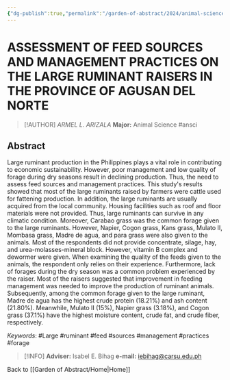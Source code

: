 ```yaml
---
{"dg-publish":true,"permalink":"/garden-of-abstract/2024/animal-science-arizala/","created":"2024-05-23T15:30:47.698+08:00"}
---
```


# ASSESSMENT OF FEED SOURCES AND MANAGEMENT PRACTICES ON THE LARGE RUMINANT RAISERS IN THE PROVINCE OF AGUSAN DEL NORTE
> [!AUTHOR] *ARMEL L. ARIZALA*
> **Major:** Animal Science #ansci
## Abstract
Large ruminant production in the Philippines plays a vital role in contributing to economic sustainability. However, poor management and low quality of forage during dry seasons result in declining production. Thus, the need to assess feed sources and management practices. This study's results showed that most of the large ruminants raised by farmers were cattle used for fattening production. In addition, the large ruminants are usually acquired from the local community. Housing facilities such as roof and floor materials were not provided. Thus, large ruminants can survive in any climatic condition. Moreover, Carabao grass was the common forage given to the large ruminants. However, Napier, Cogon grass, Kans grass, Mulato II, Mombasa grass, Madre de agua, and para grass were also given to the animals. Most of the respondents did not provide concentrate, silage, hay, and urea-molasses-mineral block. However, vitamin B complex and dewormer were given. When examining the quality of the feeds given to the animals, the respondent only relies on their experience. Furthermore, lack of forages during the dry season was a common problem experienced by the raiser. Most of the raisers suggested that improvement in feeding management was needed to improve the production of ruminant animals. Subsequently, among the common forage given to the large ruminant, Madre de agua has the highest crude protein (18.21%) and ash content (21.80%). Meanwhile, Mulato II (15%), Napier grass (3.18%), and Cogon grass (37.1%) have the highest moisture content, crude fat, and crude fiber, respectively.</p>

*Keywords*: #Large #ruminant #feed #sources #management #practices #forage

> [!INFO] **Adviser:** Isabel E. Bihag
> **e-mail:** iebihag@carsu.edu.ph

Back to [[Garden of Abstract/Home\|Home]]